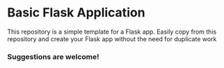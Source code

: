 # Basic Flask Application
This repository is a simple template for a Flask app.
Easily copy from this repository and create your Flask app without the need for duplicate work

### Suggestions are welcome!